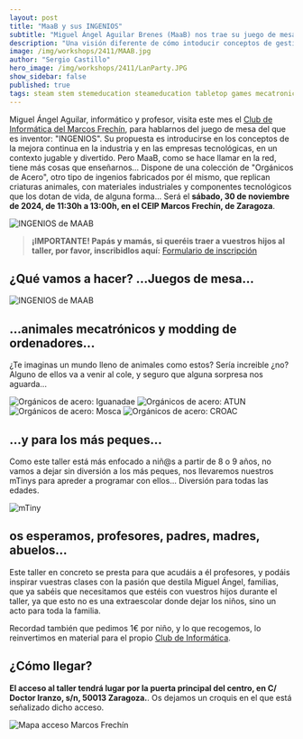 ```yaml
---
layout: post
title: "MaaB y sus INGENIOS"
subtitle: "Miguel Ángel Aguilar Brenes (MaaB) nos trae su juego de mesa INGENIOS, y sus trabajos mecatrónicos"
description: "Una visión diferente de cómo intoducir conceptos de gestión y producción mediante juegos para niños y adolescentes"
image: /img/workshops/2411/MAAB.jpg
author: "Sergio Castillo"
hero_image: /img/workshops/2411/LanParty.JPG
show_sidebar: false
published: true
tags: steam stem stemeducation steameducation tabletop games mecatronic
---
```


Miguel Ángel Aguilar, informático y profesor, visita este mes el [Club de Informática del Marcos Frechín](/), para hablarnos del juego de mesa del que es inventor: "INGENIOS". Su propuesta es introducirse en los conceptos de la mejora continua en la industria y en las empresas tecnológicas, en un contexto jugable y divertido. Pero MaaB, como se hace llamar en la red, tiene más cosas que enseñarnos... Dispone de una colección de "Orgánicos de Acero", otro tipo de ingenios fabricados por él mismo, que replican criaturas animales, con materiales industriales y componentes tecnológicos que los dotan de vida, de alguna forma... Será el **sábado, 30 de noviembre de 2024, de 11:30h a 13:00h, en el CEIP Marcos Frechín, de Zaragoza**.

![INGENIOS de MAAB](/img/workshops/2411/MAAB.jpg)

> **¡IMPORTANTE! Papás y mamás, si queréis traer a vuestros hijos al taller, por favor, inscribidlos aquí:** <a href="https://forms.gle/2jvqtLgj8xeiRbcp7" target="_blank">Formulario de inscripción</a>

## ¿Qué vamos a hacer?  ...Juegos de mesa...

![INGENIOS de MAAB](/img/workshops/2411/Ingenios.png)

## ...animales mecatrónicos y modding de ordenadores...

¿Te imaginas un mundo lleno de animales como estos? Sería increible ¿no? Alguno de ellos va a venir al cole, y seguro que alguna sorpresa nos aguarda...

![Orgánicos de acero: Iguanadae](/img/workshops/2411/Iguanadae.JPG)
![Orgánicos de acero: ATUN](/img/workshops/2411/ATUN.jpg)
![Orgánicos de acero: Mosca](/img/workshops/2411/Mosca.jpg)
![Orgánicos de acero: CROAC](/img/workshops/2411/CROAC.jpg)

## ...y para los más peques...

Como este taller está más enfocado a niñ@s a partir de 8 o 9 años, no vamos a dejar sin diversión a los más peques, nos llevaremos nuestros mTinys para apreder a programar con ellos... Diversión para todas las edades.

![mTiny](/img/workshops/2304/mTiny_002.png)

## os esperamos, profesores, padres, madres, abuelos...

Este taller en concreto se presta para que acudáis a él profesores, y podáis inspirar vuestras clases con la pasión que destila Miguel Ángel, familias, que ya sabéis que necesitamos que estéis con vuestros hijos durante el taller, ya que esto no es una extraescolar donde dejar los niños, sino un acto para toda la familia.


Recordad también que pedimos 1€ por niño, y lo que recogemos, lo reinvertimos en material para el propio [Club de Informática](/).

## ¿Cómo llegar?

**El acceso al taller tendrá lugar por la puerta principal del centro, en C/ Doctor Iranzo, s/n, 50013 Zaragoza.**. Os dejamos un croquis en el que está señalizado dicho acceso.

![Mapa acceso Marcos Frechín](/img/mapa_acceso.png)
